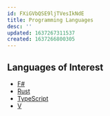 ```yaml
---
id: FXiGVbQSE9ljTVesIkNdE
title: Programming Languages
desc: ''
updated: 1637267311537
created: 1637266800305
---
```


## Languages of Interest

- [F#](https://fsharp.org)
- [Rust](https://www.rust-lang.org)
- [TypeScript](https://www.typescriptlang.org)
- [V](https://vlang.io)
